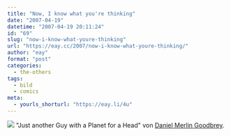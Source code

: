 ```yaml
---
title: "Now, I know what you're thinking"
date: "2007-04-19"
datetime: "2007-04-19 20:11:24"
id: "69"
slug: "now-i-know-what-youre-thinking"
url: "https://eay.cc/2007/now-i-know-what-youre-thinking/"
author: "eay"
format: "post"
categories:
  - the-others
tags:
  - bild
  - comics
meta:
  - yourls_shorturl: "https://eay.li/4u"
---
```


[![](/uploads/2007/planetguy.jpg)](http://www.e-merl.com/phead.htm) "Just another Guy with a Planet for a Head" von [Daniel Merlin Goodbrey](http://www.e-merl.com/).
